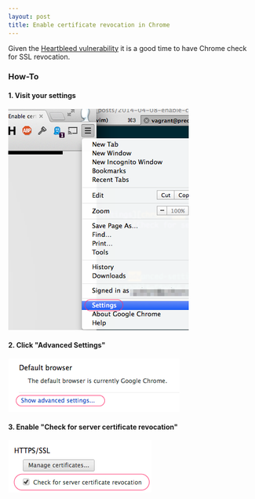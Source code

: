 ```yaml
---
layout: post
title: Enable certificate revocation in Chrome
---
```


Given the [Heartbleed vulnerability](http://heartbleed.com) it is a good time
to have Chrome check for SSL revocation.

### How-To

#### 1. Visit your settings

![your settings][chrome-settings]

#### 2. Click "Advanced Settings"

![Show advanced settings][chrome-adv-settings]

#### 3. Enable "Check for server certificate revocation"
![Check for server certificate revocation][chrome-cert-revoke]

[chrome-settings]: /resources/2014-04-08-chrome-settings.png
[chrome-adv-settings]: /resources/2014-04-08-chrome-advanced-settings.png
[chrome-cert-revoke]: /resources/2014-04-08-chrome-enable-revoke.png

